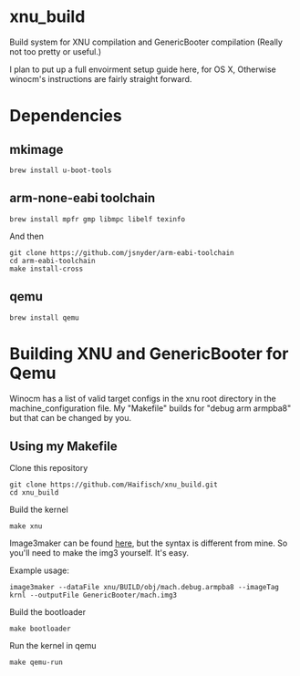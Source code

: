 xnu_build
=========

Build system for XNU compilation and GenericBooter compilation (Really not too pretty or useful.)

I plan to put up a full envoirment setup guide here, for OS X, Otherwise winocm's instructions are fairly straight forward.

Dependencies
==========
## mkimage

	brew install u-boot-tools
## arm-none-eabi toolchain

	brew install mpfr gmp libmpc libelf texinfo
And then

	git clone https://github.com/jsnyder/arm-eabi-toolchain
	cd arm-eabi-toolchain
	make install-cross
## qemu

	brew install qemu

Building XNU and GenericBooter for Qemu
===============================

Winocm has a list of valid target configs in the xnu root directory in the machine_configuration file.
My "Makefile" builds for "debug arm armpba8" but that can be changed by you.

## Using my Makefile
Clone this repository

	git clone https://github.com/Haifisch/xnu_build.git
	cd xnu_build

Build the kernel

	make xnu

Image3maker can be found [here](https://github.com/darwin-on-arm/image3maker), but the syntax is different from mine. So you'll need to make the img3 yourself. It's easy.

Example usage:

	image3maker --dataFile xnu/BUILD/obj/mach.debug.armpba8 --imageTag krnl --outputFile GenericBooter/mach.img3

Build the bootloader

	make bootloader

Run the kernel in qemu

	make qemu-run
